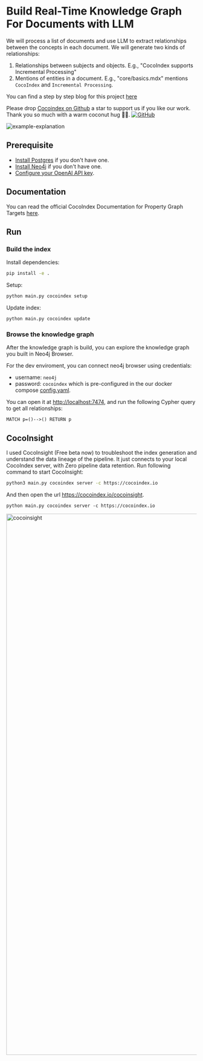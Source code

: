 # Build Real-Time Knowledge Graph For Documents with LLM

We will process a list of documents and use LLM to extract relationships between the concepts in each document. 
We will generate two kinds of relationships:

1. Relationships between subjects and objects. E.g., "CocoIndex supports Incremental Processing"
2. Mentions of entities in a document. E.g., "core/basics.mdx" mentions `CocoIndex` and `Incremental Processing`.

You can find a step by step blog for this project [here](https://cocoindex.io/blogs/knowledge-graph-for-docs)

Please drop [Cocoindex on Github](https://github.com/cocoindex-io/cocoindex) a star to support us if you like our work. Thank you so much with a warm coconut hug 🥥🤗. [![GitHub](https://img.shields.io/github/stars/cocoindex-io/cocoindex?color=5B5BD6)](https://github.com/cocoindex-io/cocoindex)

![example-explanation](https://github.com/user-attachments/assets/1e78a576-e3e6-4959-9d4f-911848a8efe3)

## Prerequisite
*   [Install Postgres](https://cocoindex.io/docs/getting_started/installation#-install-postgres) if you don't have one.
*   [Install Neo4j](https://cocoindex.io/docs/ops/storages#neo4j) if you don't have one.
*   [Configure your OpenAI API key](https://cocoindex.io/docs/ai/llm#openai).

## Documentation
You can read the official CocoIndex Documentation for Property Graph Targets [here](https://cocoindex.io/docs/ops/storages#property-graph-targets).

## Run

### Build the index

Install dependencies:

```bash
pip install -e .
```

Setup:

```bash
python main.py cocoindex setup
```

Update index:

```bash
python main.py cocoindex update
```

### Browse the knowledge graph

After the knowledge graph is build, you can explore the knowledge graph you built in Neo4j Browser.

For the dev enviroment, you can connect neo4j browser using credentials:
- username: `neo4j`
- password: `cocoindex`
which is pre-configured in the our docker compose [config.yaml](https://raw.githubusercontent.com/cocoindex-io/cocoindex/refs/heads/main/dev/neo4j.yaml).

You can open it at [http://localhost:7474](http://localhost:7474), and run the following Cypher query to get all relationships:

```cypher
MATCH p=()-->() RETURN p
```

## CocoInsight 
I used CocoInsight (Free beta now) to troubleshoot the index generation and understand the data lineage of the pipeline. 
It just connects to your local CocoIndex server, with Zero pipeline data retention. Run following command to start CocoInsight:

```bash
python3 main.py cocoindex server -c https://cocoindex.io
```

And then open the url https://cocoindex.io/cocoinsight. 

```
python main.py cocoindex server -c https://cocoindex.io
```

<img width="1430" alt="cocoinsight" src="https://github.com/user-attachments/assets/d5ada581-cceb-42bf-a949-132df674f3dd" />


